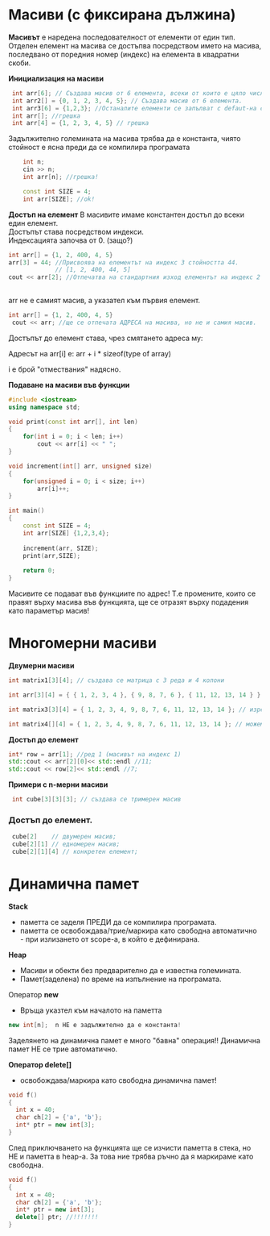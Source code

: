 # Масиви (с фиксирана дължина)

**Масивът** е наредена последователност от елементи от един тип.
Отделен елемент на масива се достъпва посредством името на масива, последвано от поредния номер (индекс) на елемента в квадратни скоби.

**Инициализация на масиви**

   ```c++
    int arr[6]; // Създава масив от 6 елемента, всеки от които е цяло число.
    int arr2[] = {0, 1, 2, 3, 4, 5}; // Създава масив от 6 елемента.
    int arr3[6] = {1,2,3}; //Останалите елементи се запълват с defaut-на стойност. 
    int arr[]; //грешка
    int arr[4] = {1, 2, 3, 4, 5} // грешка
```

Задължително големината на масива трябва да е константа, чиято стойност е ясна преди да се компилира програмата

```c++
	int n;
	cin >> n;
	int arr[n]; //грешка!
```

```c++
	const int SIZE = 4;
	int arr[SIZE]; //ok!
```

**Достъп на елемент**
В масивите имаме константен достъп до всеки един елемент.    
Достъпът става посредством индекси.     
Индексацията започва от 0. (защо?)     

```c++
int arr[] = {1, 2, 400, 4, 5}
arr[3] = 44; //Присвоява на елементът на индекс 3 стойността 44.
             // [1, 2, 400, 44, 5]
cout << arr[2]; //Отпечатва на стандартния изход елементът на индекс 2 (400)
   
```
arr не е самият масив, а указател към първия елемент.
   ```c++
   int arr[] = {1, 2, 400, 4, 5}
	cout << arr; //ще се отпечата АДРЕСА на масива, но не и самия масив.
```

Достъпът до елемент става, чрез смятането адреса му:

Адресът на arr[i] е: arr + i * sizeof(type of array)

i е брой "отмествания" надясно.

**Подаване на масиви във функции**
```c++
#include <iostream>
using namespace std;

void print(const int arr[], int len)
{
	for(int i = 0; i < len; i++)
		cout << arr[i] << " ";
}

void increment(int[] arr, unsigned size)
{
	for(unsigned i = 0; i < size; i++)
		arr[i]++;
}

int main()
{
	const int SIZE = 4;
	int arr[SIZE] {1,2,3,4};
	
	increment(arr, SIZE);
	print(arr,SIZE);
    
	return 0;
}
```

Масивите се подават във функциите по адрес! 
Т.е промените, които се правят върху масива във функцията, ще се отразят върху подадения като параметър масив!

# Многомерни масиви

**Двумерни масиви**

```c++
int matrix1[3][4]; // създава се матрица с 3 реда и 4 колони

int arr[3][4] = { { 1, 2, 3, 4 }, { 9, 8, 7, 6 }, { 11, 12, 13, 14 } }; // изреждаме редовете

int matrix3[3][4] = { 1, 2, 3, 4, 9, 8, 7, 6, 11, 12, 13, 14 }; // изреждаме елементите

int matrix4[][4] = { 1, 2, 3, 4, 9, 8, 7, 6, 11, 12, 13, 14 }; // можем да изпуснем най-лявата спецификация на дължина

```

**Достъп до елемент**
 ```c++
 int* row = arr[1]; //ред 1 (масивът на индекс 1)
 std::cout << arr[2][0]<< std::endl //11;
 std::cout << row[2]<< std::endl //7;
```

**Примери с n-мерни масиви**

```c++
 int cube[3][3][3]; // създава се тримерен масив  
```
 ### Достъп до елемент.

```c++
 cube[2]    // двумерен масив;
 cube[2][1] // едномерен масив;
 cube[2][1][4] // конкретен елемент;

```

# Динамична памет

**Stack**
- паметта се заделя ПРЕДИ да се компилира програмата.
- паметта се освобождава/трие/маркира като свободна автоматично - при излизането от scope-а,  в който е дефинирана.

**Heap** 
 - Масиви и обекти без предварително да е известна големината.
 - Памет(заделена) по време на изпълнение на програмата.

Оператор **new**
- Връща указтел към началото на паметта

```c++
new int[n];  n НЕ е задължително да е константа!
```

Заделянето на динамична памет е много "бавна" операция!!
Динамична памет НЕ се трие автоматично.

**Оператор delete[]** 
- освобождава/маркира като свободна динамична памет!

```c++
void f()
{
  int x = 40;
  char ch[2] = {'a', 'b'};
  int* ptr = new int[3];
}
```

След приключването на функцията ще се изчисти паметта в стека, но НЕ и паметта в heap-а.
За това ние трябва ръчно да я маркираме като свободна.

```c++
void f()
{
  int x = 40;
  char ch[2] = {'a', 'b'};
  int* ptr = new int[3];
  delete[] ptr; //!!!!!!!
}
```

